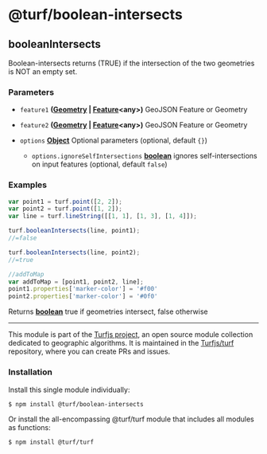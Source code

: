 # @turf/boolean-intersects

<!-- Generated by documentation.js. Update this documentation by updating the source code. -->

## booleanIntersects

Boolean-intersects returns (TRUE) if the intersection of the two geometries is NOT an empty set.

### Parameters

*   `feature1` **([Geometry][1] | [Feature][2]\<any>)** GeoJSON Feature or Geometry
*   `feature2` **([Geometry][1] | [Feature][2]\<any>)** GeoJSON Feature or Geometry
*   `options` **[Object][3]** Optional parameters (optional, default `{}`)

    *   `options.ignoreSelfIntersections` **[boolean][4]** ignores self-intersections on input features (optional, default `false`)

### Examples

```javascript
var point1 = turf.point([2, 2]);
var point2 = turf.point([1, 2]);
var line = turf.lineString([[1, 1], [1, 3], [1, 4]]);

turf.booleanIntersects(line, point1);
//=false

turf.booleanIntersects(line, point2);
//=true

//addToMap
var addToMap = [point1, point2, line];
point1.properties['marker-color'] = '#f00'
point2.properties['marker-color'] = '#0f0'
```

Returns **[boolean][4]** true if geometries intersect, false otherwise

[1]: https://tools.ietf.org/html/rfc7946#section-3.1

[2]: https://tools.ietf.org/html/rfc7946#section-3.2

[3]: https://developer.mozilla.org/docs/Web/JavaScript/Reference/Global_Objects/Object

[4]: https://developer.mozilla.org/docs/Web/JavaScript/Reference/Global_Objects/Boolean

<!-- This file is automatically generated. Please don't edit it directly. If you find an error, edit the source file of the module in question (likely index.js or index.ts), and re-run "yarn docs" from the root of the turf project. -->

---

This module is part of the [Turfjs project](https://turfjs.org/), an open source module collection dedicated to geographic algorithms. It is maintained in the [Turfjs/turf](https://github.com/Turfjs/turf) repository, where you can create PRs and issues.

### Installation

Install this single module individually:

```sh
$ npm install @turf/boolean-intersects
```

Or install the all-encompassing @turf/turf module that includes all modules as functions:

```sh
$ npm install @turf/turf
```
